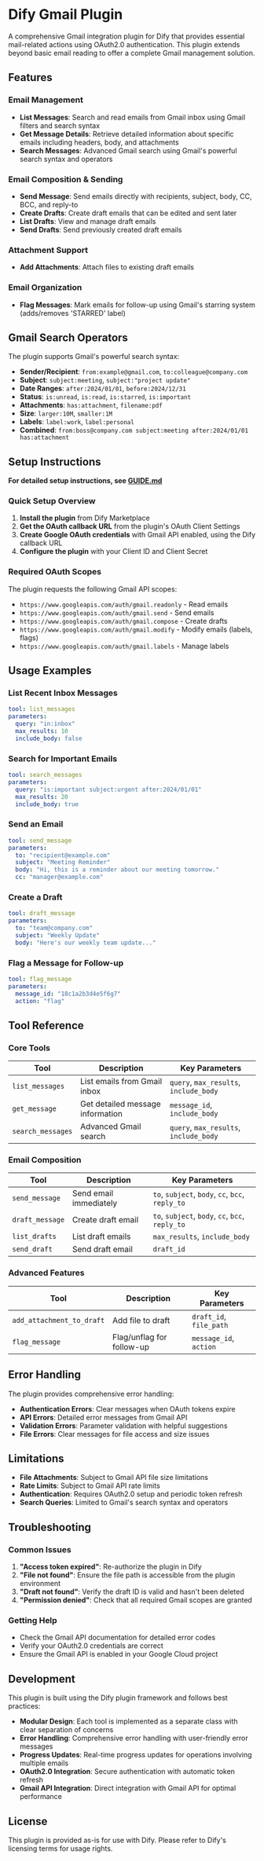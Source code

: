 # Dify Gmail Plugin

A comprehensive Gmail integration plugin for Dify that provides essential mail-related actions using OAuth2.0 authentication. This plugin extends beyond basic email reading to offer a complete Gmail management solution.

## Features

### **Email Management**
- **List Messages**: Search and read emails from Gmail inbox using Gmail filters and search syntax
- **Get Message Details**: Retrieve detailed information about specific emails including headers, body, and attachments
- **Search Messages**: Advanced Gmail search using Gmail's powerful search syntax and operators

### **Email Composition & Sending**
- **Send Message**: Send emails directly with recipients, subject, body, CC, BCC, and reply-to
- **Create Drafts**: Create draft emails that can be edited and sent later
- **List Drafts**: View and manage draft emails
- **Send Drafts**: Send previously created draft emails

### **Attachment Support**
- **Add Attachments**: Attach files to existing draft emails

### **Email Organization**
- **Flag Messages**: Mark emails for follow-up using Gmail's starring system (adds/removes 'STARRED' label)

## Gmail Search Operators

The plugin supports Gmail's powerful search syntax:

- **Sender/Recipient**: `from:example@gmail.com`, `to:colleague@company.com`
- **Subject**: `subject:meeting`, `subject:"project update"`
- **Date Ranges**: `after:2024/01/01`, `before:2024/12/31`
- **Status**: `is:unread`, `is:read`, `is:starred`, `is:important`
- **Attachments**: `has:attachment`, `filename:pdf`
- **Size**: `larger:10M`, `smaller:1M`
- **Labels**: `label:work`, `label:personal`
- **Combined**: `from:boss@company.com subject:meeting after:2024/01/01 has:attachment`

## Setup Instructions

**For detailed setup instructions, see [GUIDE.md](GUIDE.md)**

### Quick Setup Overview

1. **Install the plugin** from Dify Marketplace
2. **Get the OAuth callback URL** from the plugin's OAuth Client Settings
3. **Create Google OAuth credentials** with Gmail API enabled, using the Dify callback URL
4. **Configure the plugin** with your Client ID and Client Secret

### Required OAuth Scopes

The plugin requests the following Gmail API scopes:
- `https://www.googleapis.com/auth/gmail.readonly` - Read emails
- `https://www.googleapis.com/auth/gmail.send` - Send emails
- `https://www.googleapis.com/auth/gmail.compose` - Create drafts
- `https://www.googleapis.com/auth/gmail.modify` - Modify emails (labels, flags)
- `https://www.googleapis.com/auth/gmail.labels` - Manage labels

## Usage Examples

### List Recent Inbox Messages
```yaml
tool: list_messages
parameters:
  query: "in:inbox"
  max_results: 10
  include_body: false
```

### Search for Important Emails
```yaml
tool: search_messages
parameters:
  query: "is:important subject:urgent after:2024/01/01"
  max_results: 20
  include_body: true
```

### Send an Email
```yaml
tool: send_message
parameters:
  to: "recipient@example.com"
  subject: "Meeting Reminder"
  body: "Hi, this is a reminder about our meeting tomorrow."
  cc: "manager@example.com"
```

### Create a Draft
```yaml
tool: draft_message
parameters:
  to: "team@company.com"
  subject: "Weekly Update"
  body: "Here's our weekly team update..."
```

### Flag a Message for Follow-up
```yaml
tool: flag_message
parameters:
  message_id: "18c1a2b3d4e5f6g7"
  action: "flag"
```

## Tool Reference

### Core Tools

| Tool | Description | Key Parameters |
|------|-------------|----------------|
| `list_messages` | List emails from Gmail inbox | `query`, `max_results`, `include_body` |
| `get_message` | Get detailed message information | `message_id`, `include_body` |
| `search_messages` | Advanced Gmail search | `query`, `max_results`, `include_body` |

### Email Composition

| Tool | Description | Key Parameters |
|------|-------------|----------------|
| `send_message` | Send email immediately | `to`, `subject`, `body`, `cc`, `bcc`, `reply_to` |
| `draft_message` | Create draft email | `to`, `subject`, `body`, `cc`, `bcc`, `reply_to` |
| `list_drafts` | List draft emails | `max_results`, `include_body` |
| `send_draft` | Send draft email | `draft_id` |

### Advanced Features

| Tool | Description | Key Parameters |
|------|-------------|----------------|
| `add_attachment_to_draft` | Add file to draft | `draft_id`, `file_path` |
| `flag_message` | Flag/unflag for follow-up | `message_id`, `action` |

## Error Handling

The plugin provides comprehensive error handling:

- **Authentication Errors**: Clear messages when OAuth tokens expire
- **API Errors**: Detailed error messages from Gmail API
- **Validation Errors**: Parameter validation with helpful suggestions
- **File Errors**: Clear messages for file access and size issues

## Limitations

- **File Attachments**: Subject to Gmail API file size limitations
- **Rate Limits**: Subject to Gmail API rate limits
- **Authentication**: Requires OAuth2.0 setup and periodic token refresh
- **Search Queries**: Limited to Gmail's search syntax and operators

## Troubleshooting

### Common Issues

1. **"Access token expired"**: Re-authorize the plugin in Dify
2. **"File not found"**: Ensure the file path is accessible from the plugin environment
3. **"Draft not found"**: Verify the draft ID is valid and hasn't been deleted
4. **"Permission denied"**: Check that all required Gmail scopes are granted

### Getting Help

- Check the Gmail API documentation for detailed error codes
- Verify your OAuth2.0 credentials are correct
- Ensure the Gmail API is enabled in your Google Cloud project

## Development

This plugin is built using the Dify plugin framework and follows best practices:

- **Modular Design**: Each tool is implemented as a separate class with clear separation of concerns
- **Error Handling**: Comprehensive error handling with user-friendly error messages
- **Progress Updates**: Real-time progress updates for operations involving multiple emails
- **OAuth2.0 Integration**: Secure authentication with automatic token refresh
- **Gmail API Integration**: Direct integration with Gmail API for optimal performance

## License

This plugin is provided as-is for use with Dify. Please refer to Dify's licensing terms for usage rights. 